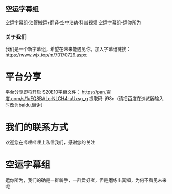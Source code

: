 
## 空运字幕组
空运字幕组·油管搬运+翻译·空中浩劫·科普视频
空运字幕组-运你所为


### 关于我们

我们是一个新字幕组，希望在未来能遇见你，加入字幕组链接：https://www.wjx.top/m/70170729.aspx


# 平台分享
平台分享即将开启
S20E10字幕文件： https://pan.百度.com/s/1uEQ8BALcrNLCH4-uUxsg_g 提取码: j98n（请把百度在浏览器输入时改为baidu,谢谢）
# 我们的联系方式
欢迎您在哔哩哔哩上私信我们，感谢您的关注
# 空运字幕组


运你所为，我们的确是一群新手，一群爱好者，但是磨练出真知，为何不看见未来呢


